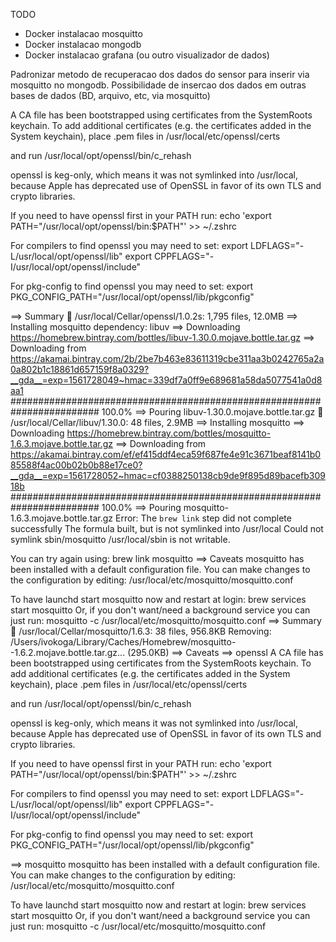 TODO

- Docker instalacao mosquitto
- Docker instalacao mongodb
- Docker instalacao grafana (ou outro visualizador de dados)

Padronizar metodo de recuperacao dos dados do sensor para inserir via mosquitto no mongodb.
Possibilidade de insercao dos dados em outras bases de dados (BD, arquivo, etc, via mosquitto)




A CA file has been bootstrapped using certificates from the SystemRoots
keychain. To add additional certificates (e.g. the certificates added in
the System keychain), place .pem files in
  /usr/local/etc/openssl/certs

and run
  /usr/local/opt/openssl/bin/c_rehash

openssl is keg-only, which means it was not symlinked into /usr/local,
because Apple has deprecated use of OpenSSL in favor of its own TLS and crypto libraries.

If you need to have openssl first in your PATH run:
  echo 'export PATH="/usr/local/opt/openssl/bin:$PATH"' >> ~/.zshrc

For compilers to find openssl you may need to set:
  export LDFLAGS="-L/usr/local/opt/openssl/lib"
  export CPPFLAGS="-I/usr/local/opt/openssl/include"

For pkg-config to find openssl you may need to set:
  export PKG_CONFIG_PATH="/usr/local/opt/openssl/lib/pkgconfig"

==> Summary
🍺  /usr/local/Cellar/openssl/1.0.2s: 1,795 files, 12.0MB
==> Installing mosquitto dependency: libuv
==> Downloading https://homebrew.bintray.com/bottles/libuv-1.30.0.mojave.bottle.tar.gz
==> Downloading from https://akamai.bintray.com/2b/2be7b463e83611319cbe311aa3b0242765a2a0a802b1c18861d657159f8a0329?__gda__=exp=1561728049~hmac=339df7a0ff9e689681a58da5077541a0d8aa1
######################################################################## 100.0%
==> Pouring libuv-1.30.0.mojave.bottle.tar.gz
🍺  /usr/local/Cellar/libuv/1.30.0: 48 files, 2.9MB
==> Installing mosquitto
==> Downloading https://homebrew.bintray.com/bottles/mosquitto-1.6.3.mojave.bottle.tar.gz
==> Downloading from https://akamai.bintray.com/ef/ef415ddf4eca59f687fe4e91c3671beaf8141b085588f4ac00b02b0b88e17ce0?__gda__=exp=1561728052~hmac=cf0388250138cb9de9f895d89bacefb30918b
######################################################################## 100.0%
==> Pouring mosquitto-1.6.3.mojave.bottle.tar.gz
Error: The `brew link` step did not complete successfully
The formula built, but is not symlinked into /usr/local
Could not symlink sbin/mosquitto
/usr/local/sbin is not writable.

You can try again using:
  brew link mosquitto
==> Caveats
mosquitto has been installed with a default configuration file.
You can make changes to the configuration by editing:
    /usr/local/etc/mosquitto/mosquitto.conf

To have launchd start mosquitto now and restart at login:
  brew services start mosquitto
Or, if you don't want/need a background service you can just run:
  mosquitto -c /usr/local/etc/mosquitto/mosquitto.conf
==> Summary
🍺  /usr/local/Cellar/mosquitto/1.6.3: 38 files, 956.8KB
Removing: /Users/ivokoga/Library/Caches/Homebrew/mosquitto--1.6.2.mojave.bottle.tar.gz... (295.0KB)
==> Caveats
==> openssl
A CA file has been bootstrapped using certificates from the SystemRoots
keychain. To add additional certificates (e.g. the certificates added in
the System keychain), place .pem files in
  /usr/local/etc/openssl/certs

and run
  /usr/local/opt/openssl/bin/c_rehash

openssl is keg-only, which means it was not symlinked into /usr/local,
because Apple has deprecated use of OpenSSL in favor of its own TLS and crypto libraries.

If you need to have openssl first in your PATH run:
  echo 'export PATH="/usr/local/opt/openssl/bin:$PATH"' >> ~/.zshrc

For compilers to find openssl you may need to set:
  export LDFLAGS="-L/usr/local/opt/openssl/lib"
  export CPPFLAGS="-I/usr/local/opt/openssl/include"

For pkg-config to find openssl you may need to set:
  export PKG_CONFIG_PATH="/usr/local/opt/openssl/lib/pkgconfig"

==> mosquitto
mosquitto has been installed with a default configuration file.
You can make changes to the configuration by editing:
    /usr/local/etc/mosquitto/mosquitto.conf

To have launchd start mosquitto now and restart at login:
  brew services start mosquitto
Or, if you don't want/need a background service you can just run:
  mosquitto -c /usr/local/etc/mosquitto/mosquitto.conf
  